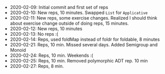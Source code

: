 - 2020-02-09: Initial commit and first set of reps
- 2020-02-10: New reps, 10 minutes. Swapped `List` for `Applicative`
- 2020-02-11: New reps, some exercise changes. Realized I should think about
              exercise change outside of doing reps, 15 minutes.
- 2020-02-12: New reps, 10 minutes
- 2020-02-13: No reps :(
- 2020-02-14: Reps, used foldMap instead of foldr for foldable, 8 minutes
- 2020-02-21: Reps, 10 min. Missed several days. Added Semigroup and Monoid
- 2020-02-24: Reps, 10 min. Weekends :(
- 2020-02-25: Reps, 10 min. Removed polymorphic ADT rep. 10 min
- 2020-02-27: Reps, 8 min.


